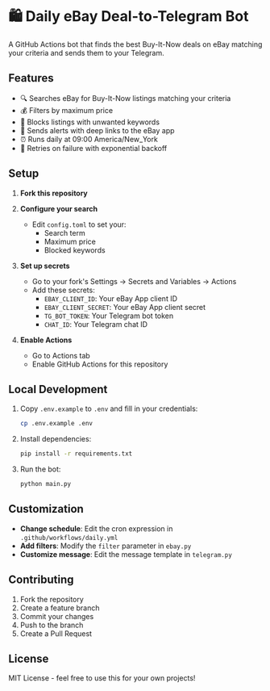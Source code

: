 # 🛍️ Daily eBay Deal-to-Telegram Bot

A GitHub Actions bot that finds the best Buy-It-Now deals on eBay matching your criteria and sends them to your Telegram.

## Features

- 🔍 Searches eBay for Buy-It-Now listings matching your criteria
- 💰 Filters by maximum price
- 🚫 Blocks listings with unwanted keywords
- 📱 Sends alerts with deep links to the eBay app
- ⏰ Runs daily at 09:00 America/New_York
- 🔄 Retries on failure with exponential backoff

## Setup

1. **Fork this repository**

2. **Configure your search**
   - Edit `config.toml` to set your:
     - Search term
     - Maximum price
     - Blocked keywords

3. **Set up secrets**
   - Go to your fork's Settings → Secrets and Variables → Actions
   - Add these secrets:
     - `EBAY_CLIENT_ID`: Your eBay App client ID
     - `EBAY_CLIENT_SECRET`: Your eBay App client secret
     - `TG_BOT_TOKEN`: Your Telegram bot token
     - `CHAT_ID`: Your Telegram chat ID

4. **Enable Actions**
   - Go to Actions tab
   - Enable GitHub Actions for this repository

## Local Development

1. Copy `.env.example` to `.env` and fill in your credentials:
   ```bash
   cp .env.example .env
   ```

2. Install dependencies:
   ```bash
   pip install -r requirements.txt
   ```

3. Run the bot:
   ```bash
   python main.py
   ```

## Customization

- **Change schedule**: Edit the cron expression in `.github/workflows/daily.yml`
- **Add filters**: Modify the `filter` parameter in `ebay.py`
- **Customize message**: Edit the message template in `telegram.py`

## Contributing

1. Fork the repository
2. Create a feature branch
3. Commit your changes
4. Push to the branch
5. Create a Pull Request

## License

MIT License - feel free to use this for your own projects! 
